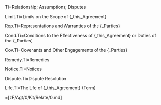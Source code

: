 Ti=Relationship; Assumptions; Disputes

Limit.Ti=Limits on the Scope of {_this_Agreement}

Rep.Ti=Representations and Warranties of the {_Parties}

Cond.Ti=Conditions to the Effectiveness of {_this_Agreement} or Duties of the {_Parties}

Cov.Ti=Covenants and Other Engagements of the {_Parties}

Remedy.Ti=Remedies

Notice.Ti=Notices

Dispute.Ti=Dispute Resolution  

Life.Ti=The Life of {_this_Agreement} (Term)

=[zF/Agt/0/Kit/Relate/0.md]